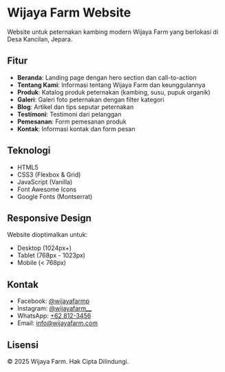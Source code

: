 # Wijaya Farm Website

Website untuk peternakan kambing modern Wijaya Farm yang berlokasi di Desa Kancilan, Jepara.

## Fitur

- **Beranda**: Landing page dengan hero section dan call-to-action
- **Tentang Kami**: Informasi tentang Wijaya Farm dan keunggulannya
- **Produk**: Katalog produk peternakan (kambing, susu, pupuk organik)
- **Galeri**: Galeri foto peternakan dengan filter kategori
- **Blog**: Artikel dan tips seputar peternakan
- **Testimoni**: Testimoni dari pelanggan
- **Pemesanan**: Form pemesanan produk
- **Kontak**: Informasi kontak dan form pesan

## Teknologi

- HTML5
- CSS3 (Flexbox & Grid)
- JavaScript (Vanilla)
- Font Awesome Icons
- Google Fonts (Montserrat)

## Responsive Design

Website dioptimalkan untuk:
- Desktop (1024px+)
- Tablet (768px - 1023px)
- Mobile (< 768px)

## Kontak

- Facebook: [@wijayafarmp](https://facebook.com/wijayafarmp)
- Instagram: [@wijayafarm__](https://instagram.com/wijayafarm__)
- WhatsApp: [+62 812-3456](https://wa.me/628123456)
- Email: info@wijayafarm.com

## Lisensi

© 2025 Wijaya Farm. Hak Cipta Dilindungi.

